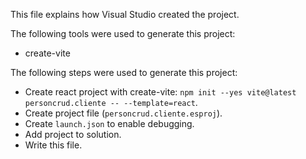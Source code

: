 This file explains how Visual Studio created the project.

The following tools were used to generate this project:
- create-vite

The following steps were used to generate this project:
- Create react project with create-vite: `npm init --yes vite@latest personcrud.cliente -- --template=react`.
- Create project file (`personcrud.cliente.esproj`).
- Create `launch.json` to enable debugging.
- Add project to solution.
- Write this file.
